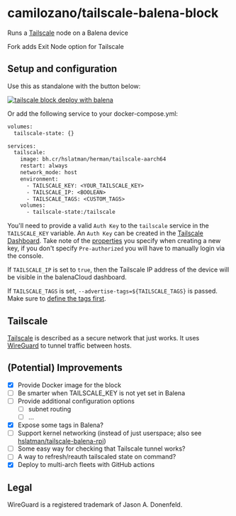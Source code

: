 # camilozano/tailscale-balena-block

Runs a [Tailscale](https://tailscale.com/) node on a Balena device

Fork adds Exit Node option for Tailscale

## Setup and configuration

Use this as standalone with the button below:

[![tailscale block deploy with balena](/deploy.svg)](https://dashboard.balena-cloud.com/deploy?repoUrl=https://github.com/camilozano/tailscale-balena-block)

Or add the following service to your docker-compose.yml:

```dockerfile  
volumes:
  tailscale-state: {}

services:
  tailscale:
    image: bh.cr/hslatman/herman/tailscale-aarch64
    restart: always
    network_mode: host
    environment:
      - TAILSCALE_KEY: <YOUR_TAILSCALE_KEY>
      - TAILSCALE_IP: <BOOLEAN>
      - TAILSCALE_TAGS: <CUSTOM_TAGS>
    volumes:
      - tailscale-state:/tailscale
```

You'll need to provide a valid `Auth Key` to the `tailscale` service in the `TAILSCALE_KEY` variable.
An `Auth Key` can be created in the [Tailscale Dashboard](https://login.tailscale.com/admin/settings/authkeys).
Take note of the [properties](https://tailscale.com/kb/1085/auth-keys/) you specify when creating a new key,
if you don't specify `Pre-authorized` you will have to manually login via the console.

If `TAILSCALE_IP` is set to `true`, then the Tailscale IP address of the device will be visible in the balenaCloud dashboard.

If `TAILSCALE_TAGS` is set, `--advertise-tags=${TAILSCALE_TAGS}` is passed. Make sure to [define the tags first](https://tailscale.com/kb/1068/acl-tags/#defining-a-tag).

## Tailscale

[Tailscale](https://tailscale.com/) is described as a secure network that just works.
It uses [WireGuard](https://www.wireguard.com/) to tunnel traffic between hosts.

## (Potential) Improvements

- [x] Provide Docker image for the block
- [ ] Be smarter when TAILSCALE_KEY is not yet set in Balena
- [ ] Provide additional configuration options
  - [ ] subnet routing
  - [ ] ...
- [x] Expose some tags in Balena?
- [ ] Support kernel networking (instead of just userspace; also see [hslatman/tailscale-balena-rpi](https://github.com/hslatman/tailscale-balena-rpi))
- [ ] Some easy way for checking that Tailscale tunnel works?
- [ ] A way to refresh/reauth tailscaled state on command?
- [x] Deploy to multi-arch fleets with GitHub actions

## Legal

WireGuard is a registered trademark of Jason A. Donenfeld.
